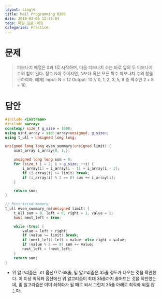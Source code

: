 ```yaml
---
layout: single
title: Mail Programming 0206
date: 2018-02-06 12:45:04
tags: 매일_프로그래밍
categories: Practice
---
```


# 문제

> 피보나치 배열은 0과 1로 시작하며, 다음 피보나치 수는 바로 앞의 두 피보나치 수의 합이 된다. 정수 N이 주어지면, N보다 작은 모든 짝수 피보나치 수의 합을 구하여라.
예제)
Input: N = 12
Output: 10 // 0, 1, 2, 3, 5, 8 중 짝수인 2 + 8 = 10.

# 답안

``` c++
#include <iostream>
#include <array>
constexpr size_t g_size = 1000;
using uint_array = std::array<unsigned, g_size>;
using t_ull = unsigned long long;

unsigned long long even_summary(unsigned limit) {
    uint_array i_array{0, 1,};

    unsigned long long sum = 0;
    for (size_t i = 2; i < g_size; ++i) {
        i_array[i] = i_array[i - 1] + i_array[i - 2];
        if (i_array[i] >= limit) break;
        if (i_array[i] % 2 == 0) sum += i_array[i];
    }

    return sum;
}

// Restricted memory
t_ull even_summary_rm(unsigned limit) {
    t_ull sum = 0, left = 0, right = 1, value = 1;
    bool next_left = true;

    while (true) {
        value = left + right;
        if (value >= limit) break;
        if (next_left) left = value; else right = value;
        if (value % 2 == 0) sum += value;
        next_left = !next_left;
    }
    return sum;
}
```

* 위 알고리즘은 `-O1` 옵션으로 68줄, 밑 알고리즘은 35줄 정도가 나오는 것을 확인했다. 이 이상 최적화 옵션에선 위 알고리즘이 최대 35줄까지 줄어드는 것을 확인했는데, 밑 알고리즘은 이미 최적화가 될 때로 되서 그런지 35줄 아래로 최적화 되질 않는다..